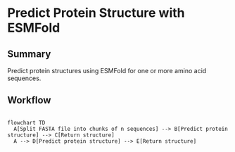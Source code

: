 # Predict Protein Structure with ESMFold

## Summary

Predict protein structures using ESMFold for one or more amino acid sequences.

## Workflow

```mermaid

flowchart TD
  A[Split FASTA file into chunks of n sequences] --> B[Predict protein structure] --> C[Return structure]
  A --> D[Predict protein structure] --> E[Return structure]

```
